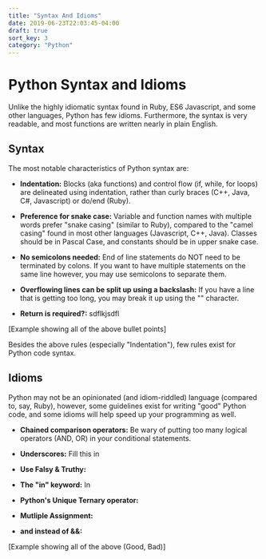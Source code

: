 ```yaml
---
title: "Syntax And Idioms"
date: 2019-06-23T22:03:45-04:00
draft: true
sort_key: 3
category: "Python"
---
```

# Python Syntax and Idioms

Unlike the highly idiomatic syntax found in Ruby, ES6 Javascript, and some
other languages, Python has few idioms. Furthermore, the syntax is very
readable, and most functions are written nearly in plain English.

## Syntax

The most notable characteristics of Python syntax are:

* **Indentation:** Blocks (aka functions) and control flow (if, while, for loops)
are delineated using indentation, rather than curly braces (C++, Java, C#, Javascript)
or do/end (Ruby).

* **Preference for snake case:** Variable and function names with multiple words
prefer "snake casing" (similar to Ruby), compared to the "camel casing" found in
most other languages (Javascript, C++, Java). Classes should be in Pascal Case, and
constants should be in upper snake case.

* **No semicolons needed:** End of line statements do NOT need to be terminated by
colons. If you want to have multiple statements on the same line however, you
may use semicolons to separate them.

* **Overflowing lines can be split up using a backslash:** If you have a line that
is getting too long, you may break it up using the "\" character.

* **Return is required?:** sdflkjsdfl

[Example showing all of the above bullet points]

Besides the above rules (especially "Indentation"), few rules exist for Python
code syntax.

## Idioms

Python may not be an opinionated (and idiom-riddled) language (compared to, say, Ruby),
however, some guidelines exist for writing "good" Python code, and some idioms
will help speed up your programming as well.

* **Chained comparison operators:** Be wary of putting too many logical operators
(AND, OR) in your conditional statements.

* **Underscores:** Fill this in 

* **Use Falsy & Truthy:**

* **The "in" keyword:**
In

* **Python's Unique Ternary operator:**

* **Mutliple Assignment:**

* **and instead of &&:**



[Example showing all of the above (Good, Bad)]
